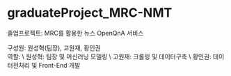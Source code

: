 # graduateProject_MRC-NMT
졸업프로젝트: MRC를 활용한 뉴스 OpenQnA 서비스

구성원: 원성혁(팀장), 고원재, 황인권 \
역할: \ 
원성혁: 팀장 및 머신러닝 모델링 \ 
고원재: 크롤링 및 데이터구축 \ 
황인권: 데이터전처리 및 Front-End 개발
